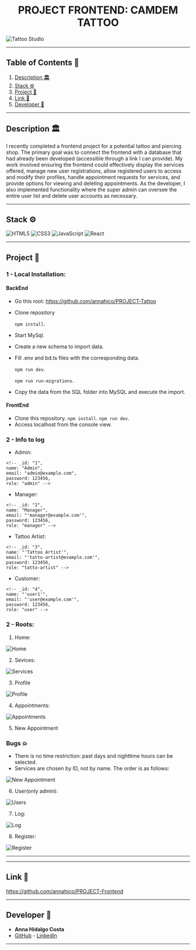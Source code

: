 <h1 align="center"> PROJECT FRONTEND: CAMDEM TATTOO </h1>

<image src="" alt="Tattoo Studio">

---

## Table of Contents :file_folder:

1. [Description :classical_building:](#description-classical_building)
2. [Stack :gear:](#stack-gear)
3. [Project :open_book:](#Project-open_book)
4. [Link :dart:](#link-dart)
5. [Developer :wave:](#developer-wave)

---

## Description :classical_building:

I recently completed a frontend project for a potential tattoo and piercing shop. The primary goal was to connect the frontend with a database that had already been developed (accessible through a link I can provide). My work involved ensuring the frontend could effectively display the services offered, manage new user registrations, allow registered users to access and modify their profiles, handle appointment requests for services, and provide options for viewing and deleting appointments. As the developer, I also implemented functionality where the super admin can oversee the entire user list and delete user accounts as necessary.

---

## Stack :gear:

![HTML5](https://img.shields.io/badge/html5-%23E34F26.svg?style=for-the-badge&logo=html5&logoColor=white)
![CSS3](https://img.shields.io/badge/css3-%231572B6.svg?style=for-the-badge&logo=css3&logoColor=white)
![JavaScript](https://img.shields.io/badge/javascript-%23323330.svg?style=for-the-badge&logo=javascript&logoColor=%23F7DF1E)
![React](https://img.shields.io/badge/react-%2320232a.svg?style=for-the-badge&logo=react&logoColor=%2361DAFB)

---

## Project :open_book:

### 1 - Local Installation:

<h4>BackEnd</h4>

- Go this root:
  https://github.com/annahico/PROJECT-Tattoo

- Clone repository

  `npm install`.

- Start MySql.

- Create a new schema to import data.

- Fill .env and bd.ts files with the corresponding data.

  `npm run dev`.

  `npm run run-migrations`.

- Copy the data from the SQL folder into MySQL and execute the import.

<h4>FrontEnd</h4>

- Clone this repository.
  `npm install`.
  `npm run dev`.
- Access localhost from the console view.

### 2 - Info to log

- Admin:

```
<!-- _id: "1",
name: "Admin",
email: "admin@example.com",
password: 123456,
role: "admin" -->
```

- Manager:

```
<!-- _id: "2",
name: "Manager",
email: "'manager@example.com'",
password: 123456,
role: "manager" -->
```

- Tattoo Artist:

```
<!-- _id: "3",
name: "'Tattoo Artist'",
email: "'tatto-artist@example.com'",
password: 123456,
role: "tatto-artist" -->
```

- Customer:

```
<!-- _id: "4",
name: "'user1'",
email: "'user@example.com'",
password: 123456,
role: "user" -->
```

### 2 - Roots:

1. Home:

<image src="" alt="Home">

2. Sevices:

<image src="" alt="Services">

3. Profile

<image src="" alt="Profile">

4. Appointments:

<image src="" alt="Appointments">

5. New Appointment

### Bugs :collision:

- There is no time restriction: past days and nighttime hours can be selected.
- Services are chosen by ID, not by name. The order is as follows:

<image src="" alt="New Appointment">

6. User(only admin):

<image src="" alt="Users">

7. Log:

<image src="" alt="Log">

8. Register:

<image src="" alt="Register">

---

---

## Link :dart:

https://github.com/annahico/PROJECT-Frontend

---

## Developer :wave:

- **Anna Hidalgo Costa**
- [GitHub](https://github.com/annahico) - [LinkedIn](https://www.linkedin.com/in/annahico/)

---
